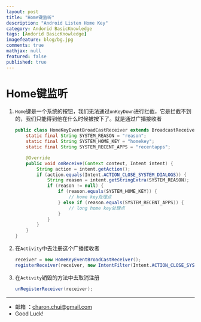 ```yaml
---
layout: post
title: "Home键监听"
description: "Android Listen Home Key"
category: Andorid BasicKnowledge
tags: [Andorid BasicKnowledge]
imagefeature: blog/bg.jpg
comments: true
mathjax: null
featured: false
published: true
---
```


Home键监听
===

1. `Home`键是一个系统的按钮，我们无法通过`onKeyDown`进行拦截，它是拦截不到的，我们只能得到他在什么时候被按下了。就是通过广播接收者
    ```java
    public class HomeKeyEventBroadCastReceiver extends BroadcastReceiver {
        static final String SYSTEM_REASON = "reason";
        static final String SYSTEM_HOME_KEY = "homekey";
        static final String SYSTEM_RECENT_APPS = "recentapps";
    
        @Override
        public void onReceive(Context context, Intent intent) {
            String action = intent.getAction();
            if (action.equals(Intent.ACTION_CLOSE_SYSTEM_DIALOGS)) {
                String reason = intent.getStringExtra(SYSTEM_REASON);
                if (reason != null) {
                    if (reason.equals(SYSTEM_HOME_KEY)) {
                        // home key处理点
                    } else if (reason.equals(SYSTEM_RECENT_APPS)) {
                        // long home key处理点
                    }
                }
            }
        }
    }
     ```

2. 在`Activity`中去注册这个广播接收者
    ```java
    receiver = new HomeKeyEventBroadCastReceiver();
    registerReceiver(receiver, new IntentFilter(Intent.ACTION_CLOSE_SYSTEM_DIALOGS));
    ```

3. 在`Activity`销毁的方法中去取消注册
    ```java
    unRegisterReceiver(receiver);
    ```

----

- 邮箱 ：charon.chui@gmail.com  
- Good Luck! 